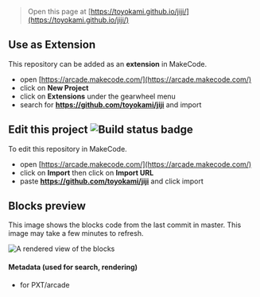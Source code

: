  


> Open this page at [https://toyokami.github.io/jiji/](https://toyokami.github.io/jiji/)

## Use as Extension

This repository can be added as an **extension** in MakeCode.

* open [https://arcade.makecode.com/](https://arcade.makecode.com/)
* click on **New Project**
* click on **Extensions** under the gearwheel menu
* search for **https://github.com/toyokami/jiji** and import

## Edit this project ![Build status badge](https://github.com/toyokami/jiji/workflows/MakeCode/badge.svg)

To edit this repository in MakeCode.

* open [https://arcade.makecode.com/](https://arcade.makecode.com/)
* click on **Import** then click on **Import URL**
* paste **https://github.com/toyokami/jiji** and click import

## Blocks preview

This image shows the blocks code from the last commit in master.
This image may take a few minutes to refresh.

![A rendered view of the blocks](https://github.com/toyokami/jiji/raw/master/.github/makecode/blocks.png)

#### Metadata (used for search, rendering)

* for PXT/arcade
<script src="https://makecode.com/gh-pages-embed.js"></script><script>makeCodeRender("{{ site.makecode.home_url }}", "{{ site.github.owner_name }}/{{ site.github.repository_name }}");</script>
